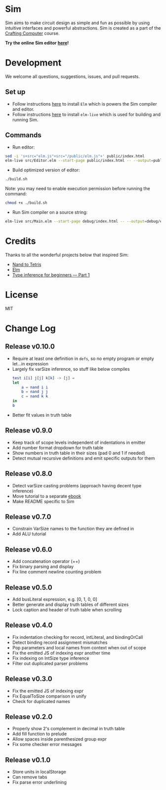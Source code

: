 # Sim

Sim aims to make circuit design as simple and fun as possible by using intuitive interfaces and powerful abstractions. Sim is created as a part of the [Crafting Computer](https://kevinli.gitbook.io/crafting-computer/) course.

**Try the online Sim editor** [**here**](https://alienkevin.github.io/sim-lang/)**!**

# Development

We welcome all questions, suggestions, issues, and pull requests.

## Set up

* Follow instructions [here](https://guide.elm-lang.org/install/) to install `Elm` which is powers the Sim compiler and editor.
* Follow instructions [here](https://github.com/wking-io/elm-live) to install `elm-live` which is used for building and running Sim.

## Commands

* Run editor:
```bash
sed -i 's+src="elm.js"+src="/public/elm.js"+' public/index.html
elm-live src/Editor.elm --start-page public/index.html -- --output=public/elm.js
```

* Build optimized version of editor:
```bash
./build.sh
```

Note: you may need to enable execution permission before running the command:

```bash
chmod +x ./build.sh
```

* Run Sim compiler on a source string:
```bash
elm-live src/Main.elm --start-page debug/index.html -- --output=debug/elm.js
```

# Credits

Thanks to all the wonderful projects below that inspired Sim:

* [Nand to Tetris](https://www.nand2tetris.org/)
* [Elm](http://elm-lang.org/)
* [Type inference for beginners — Part 1](https://medium.com/@dhruvrajvanshi/type-inference-for-beginners-part-1-3e0a5be98a4b)

# License

MIT

# Change Log

## Release v0.10.0

* Require at least one definition in `defs`,
  so no empty program or empty let...in expression
* Largely fix varSize inference, so stuff like below compiles
    ```elm
    test i[i] j[j] k[k] -> [j] =
    let
        a = nand i i
        b = nand j j
        c = nand k k
    in
    b
    ```
* Better fit values in truth table

## Release v0.9.0

* Keep track of scope levels independent of indentations in emitter
* Add number format dropdown for truth table
* Show numbers in truth table in their sizes (pad 0 and 1 if needed)
* Detect mutual recursive definitions and emit specific outputs for them

## Release v0.8.0

* Detect varSize casting problems (approach having decent type inference)
* Move tutorial to a separate [ebook](https://kevinli.gitbook.io/crafting-computer/)
* Make README specific to Sim

## Release v0.7.0

* Constrain VarSize names to the function they are defined in
* Add ALU tutorial

## Release v0.6.0

* Add concatenation operator \(++\)
* Fix binary parsing and display
* Fix line comment newline counting problem

## Release v0.5.0

* Add busLiteral expression, e.g. \[0, 1, 0, 0\]
* Better generate and display truth tables of different sizes
* Lock caption and header of truth table when scrolling

## Release v0.4.0

* Fix indentation checking for record, intLiteral, and bindingOrCall
* Detect binding record assignment mismatches
* Pop parameters and local names from context when out of scope
* Fix the emitted JS of indexing expr another time
* Fix indexing on IntSize type inference
* Filter out duplicated parser problems

## Release v0.3.0

* Fix the emitted JS of indexing expr
* Fix EqualToSize comparison in unify
* Check for duplicated names

## Release v0.2.0

* Properly show 2's complement in decimal in truth table
* Add fill function to prelude
* Allow spaces inside parenthesized group expr
* Fix some checker error messages

## Release v0.1.0

* Store units in localStorage
* Can remove tabs
* Fix parse error underlining
